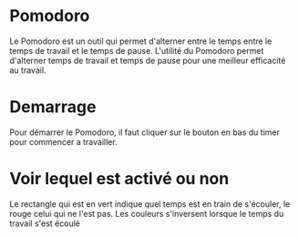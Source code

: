 # Pomodoro

Le Pomodoro est un outil qui permet d'alterner entre le temps entre le temps de travail et le temps de pause.
L'utilité du Pomodoro permet d'alterner temps de travail et temps de pause pour une meilleur efficacité au travail.

# Demarrage

Pour démarrer le Pomodoro, il faut cliquer sur le bouton en bas du timer pour commencer a travailler.

# Voir lequel est activé ou non

Le rectangle qui est en vert indique quel temps est en train de s'écouler, le rouge celui qui ne l'est pas.
Les couleurs s'inversent lorsque le temps du travail s'est écoulé